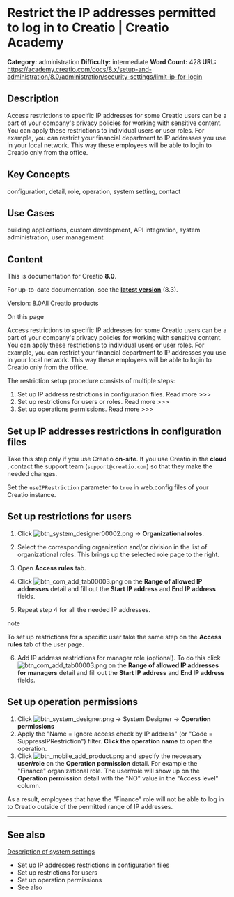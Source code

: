 # Restrict the IP addresses permitted to log in to Creatio | Creatio Academy

**Category:** administration **Difficulty:** intermediate **Word Count:** 428
**URL:**
https://academy.creatio.com/docs/8.x/setup-and-administration/8.0/administration/security-settings/limit-ip-for-login

## Description

Access restrictions to specific IP addresses for some Creatio users can be a
part of your company's privacy policies for working with sensitive content. You
can apply these restrictions to individual users or user roles. For example, you
can restrict your financial department to IP addresses you use in your local
network. This way these employees will be able to login to Creatio only from the
office.

## Key Concepts

configuration, detail, role, operation, system setting, contact

## Use Cases

building applications, custom development, API integration, system
administration, user management

## Content

This is documentation for Creatio **8.0**.

For up-to-date documentation, see the
**[latest version](/docs/8.x/setup-and-administration/administration/security-settings/limit-ip-for-login)**
(8.3).

Version: 8.0All Creatio products

On this page

Access restrictions to specific IP addresses for some Creatio users can be a
part of your company's privacy policies for working with sensitive content. You
can apply these restrictions to individual users or user roles. For example, you
can restrict your financial department to IP addresses you use in your local
network. This way these employees will be able to login to Creatio only from the
office.

The restriction setup procedure consists of multiple steps:

1. Set up IP address restrictions in configuration files. Read more >>>
2. Set up restrictions for users or roles. Read more >>>
3. Set up operations permissions. Read more >>>

## Set up IP addresses restrictions in configuration files​

Take this step only if you use Creatio **on-site**. If you use Creatio in the
**cloud** , contact the support team (`support@creatio.com`) so that they make
the needed changes.

Set the `useIPRestriction` parameter to `true` in web.config files of your
Creatio instance.

## Set up restrictions for users​

1. Click
   ![btn_system_designer00002.png](https://academy.creatio.com/guides/sites/en/files/documentation/user/en/user_access_management/BPMonlineHelp/assigning_roles/btn_system_designer00002.png)
   → **Organizational roles**.

2. Select the corresponding organization and/or division in the list of
   organizational roles. This brings up the selected role page to the right.

3. Open **Access rules** tab.

4. Click
   ![btn_com_add_tab00003.png](https://academy.creatio.com/guides/sites/en/files/documentation/user/en/user_access_management/BPMonlineHelp/assigning_roles/btn_com_add_tab00003.png)
   on the **Range of allowed IP addresses** detail and fill out the **Start IP
   address** and **End IP address** fields.

5. Repeat step 4 for all the needed IP addresses.

note

To set up restrictions for a specific user take the same step on the **Access
rules** tab of the user page.

6. Add IP address restrictions for manager role (optional). To do this click
   ![btn_com_add_tab00003.png](https://academy.creatio.com/guides/sites/en/files/documentation/user/en/user_access_management/BPMonlineHelp/assigning_roles/btn_com_add_tab00003.png)
   on the **Range of allowed IP addresses for managers** detail and fill out the
   **Start IP address** and **End IP address** fields.

## Set up operation permissions​

1. Click
   ![btn_system_designer.png](https://academy.creatio.com/guides/sites/en/files/documentation/user/en/user_access_management/BPMonlineHelp/system_operation_permissions/btn_system_designer.png)
   → System Designer → **Operation permissions**
2. Apply the "Name = Ignore access check by IP address" (or "Code =
   SuppressIPRestriction") filter. **Click the operation name** to open the
   operation.
3. Click
   ![btn_mobile_add_product.png](https://academy.creatio.com/guides/sites/en/files/documentation/user/en/user_access_management/BPMonlineHelp/system_operation_permissions/btn_mobile_add_product.png)
   and specify the necessary **user/role** on the **Operation permission**
   detail. For example the "Finance" organizational role. The user/role will
   show up on the **Operation permission** detail with the "NO" value in the
   "Access level" column.

As a result, employees that have the "Finance" role will not be able to log in
to Creatio outside of the permitted range of IP addresses.

---

## See also​

[Description of system settings](https://academy.creatio.com/documents?id=1259)

- Set up IP addresses restrictions in configuration files
- Set up restrictions for users
- Set up operation permissions
- See also
